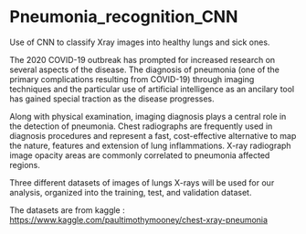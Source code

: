 # Pneumonia_recognition_CNN
Use of CNN to classify Xray images into healthy lungs and sick ones.

The 2020 COVID-19 outbreak has prompted for increased research on several aspects of the disease. The diagnosis of pneumonia (one of the primary complications resulting from COVID-19) through imaging techniques and the particular use of artificial intelligence as an ancilary tool has gained special traction as the disease progresses.

Along with physical examination, imaging diagnosis plays a central role in the detection of pneumonia. 
Chest radiographs are frequently used in diagnosis procedures and represent a fast, cost-effective alternative to map the nature, features and extension of lung inflammations. 
X-ray radiograph image opacity areas are commonly correlated to pneumonia affected regions.

Three different datasets of images of lungs X-rays will be used for our analysis, organized into the training, test, and validation dataset.

The datasets are from kaggle : https://www.kaggle.com/paultimothymooney/chest-xray-pneumonia
